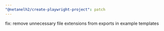 ```yaml
---
"@netanelh2/create-playwright-project": patch
---
```


fix: remove unnecessary file extensions from exports in example templates
